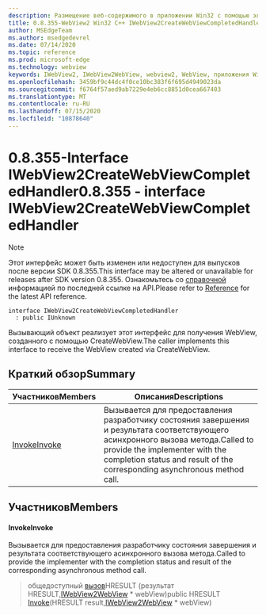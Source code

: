 ```yaml
---
description: Размещение веб-содержимого в приложении Win32 с помощью элемента управления Microsoft Edge WebView2
title: 0.8.355-WebView2 Win32 C++ IWebView2CreateWebViewCompletedHandler
author: MSEdgeTeam
ms.author: msedgedevrel
ms.date: 07/14/2020
ms.topic: reference
ms.prod: microsoft-edge
ms.technology: webview
keywords: IWebView2, IWebView2WebView, webview2, WebView, приложения Win32, Win32, EDGE
ms.openlocfilehash: 3459bf9c44dc4f0ce10bc383f6f695d4949023da
ms.sourcegitcommit: f6764f57aed9ab7229e4eb6cc8851d0cea667403
ms.translationtype: MT
ms.contentlocale: ru-RU
ms.lasthandoff: 07/15/2020
ms.locfileid: "10878640"
---
```

# <span data-ttu-id="27938-104">0.8.355-Interface IWebView2CreateWebViewCompletedHandler</span><span class="sxs-lookup"><span data-stu-id="27938-104">0.8.355 - interface IWebView2CreateWebViewCompletedHandler</span></span> 

> [!NOTE]
> <span data-ttu-id="27938-105">Этот интерфейс может быть изменен или недоступен для выпусков после версии SDK 0.8.355.</span><span class="sxs-lookup"><span data-stu-id="27938-105">This interface may be altered or unavailable for releases after SDK version 0.8.355.</span></span> <span data-ttu-id="27938-106">Ознакомьтесь со [справочной](../../../webview2-api-reference.md) информацией по последней ссылке на API.</span><span class="sxs-lookup"><span data-stu-id="27938-106">Please refer to [Reference](../../../webview2-api-reference.md) for the latest API reference.</span></span>

```
interface IWebView2CreateWebViewCompletedHandler
  : public IUnknown
```

<span data-ttu-id="27938-107">Вызывающий объект реализует этот интерфейс для получения WebView, созданного с помощью CreateWebView.</span><span class="sxs-lookup"><span data-stu-id="27938-107">The caller implements this interface to receive the WebView created via CreateWebView.</span></span>

## <span data-ttu-id="27938-108">Краткий обзор</span><span class="sxs-lookup"><span data-stu-id="27938-108">Summary</span></span>

 <span data-ttu-id="27938-109">Участников</span><span class="sxs-lookup"><span data-stu-id="27938-109">Members</span></span>                        | <span data-ttu-id="27938-110">Описания</span><span class="sxs-lookup"><span data-stu-id="27938-110">Descriptions</span></span>
--------------------------------|---------------------------------------------
[<span data-ttu-id="27938-111">Invoke</span><span class="sxs-lookup"><span data-stu-id="27938-111">Invoke</span></span>](#invoke) | <span data-ttu-id="27938-112">Вызывается для предоставления разработчику состояния завершения и результата соответствующего асинхронного вызова метода.</span><span class="sxs-lookup"><span data-stu-id="27938-112">Called to provide the implementer with the completion status and result of the corresponding asynchronous method call.</span></span>

## <span data-ttu-id="27938-113">Участников</span><span class="sxs-lookup"><span data-stu-id="27938-113">Members</span></span>

#### <span data-ttu-id="27938-114">Invoke</span><span class="sxs-lookup"><span data-stu-id="27938-114">Invoke</span></span> 

<span data-ttu-id="27938-115">Вызывается для предоставления разработчику состояния завершения и результата соответствующего асинхронного вызова метода.</span><span class="sxs-lookup"><span data-stu-id="27938-115">Called to provide the implementer with the completion status and result of the corresponding asynchronous method call.</span></span>

> <span data-ttu-id="27938-116">общедоступный [вызов](#invoke)HRESULT (результат HRESULT,[IWebView2WebView](IWebView2WebView.md) \* webView)</span><span class="sxs-lookup"><span data-stu-id="27938-116">public HRESULT [Invoke](#invoke)(HRESULT result,[IWebView2WebView](IWebView2WebView.md) \* webView)</span></span>

